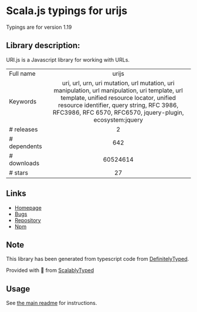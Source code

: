 
# Scala.js typings for urijs

Typings are for version 1.19

## Library description:
URI.js is a Javascript library for working with URLs.

|                    |                 |
| ------------------ | :-------------: |
| Full name          | urijs |
| Keywords           | uri, url, urn, uri mutation, url mutation, uri manipulation, url manipulation, uri template, url template, unified resource locator, unified resource identifier, query string, RFC 3986, RFC3986, RFC 6570, RFC6570, jquery-plugin, ecosystem:jquery |
| # releases         | 2 |
| # dependents       | 642 |
| # downloads        | 60524614 |
| # stars            | 27 |

## Links
- [Homepage](http://medialize.github.io/URI.js/)
- [Bugs](https://github.com/medialize/URI.js/issues)
- [Repository](https://github.com/medialize/URI.js)
- [Npm](https://www.npmjs.com/package/urijs)
    


## Note
This library has been generated from typescript code from [DefinitelyTyped](https://definitelytyped.org).

Provided with :purple_heart: from [ScalablyTyped](https://github.com/oyvindberg/ScalablyTyped)

## Usage
See [the main readme](../../readme.md) for instructions.


